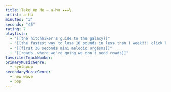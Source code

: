 ```yaml
---
title: Take On Me — a-ha ★★★½
artist: a-ha
minutes: "3"
seconds: "45"
rating: 7
playlists:
  - "[[the hitchhiker's guide to the galaxy]]"
  - "[[the fastest way to lose 10 pounds in less than 1 week!!! click here to view 15 easy ways to lose bel]]"
  - "[[first 30 seconds mini melodic orgasms]]"
  - "[[roads. where we're going we don't need roads]]"
favoritesTrackNumber:
primaryMusicGenre:
  - synthpop
secondaryMusicGenre:
  - new wave
  - pop
---
```

